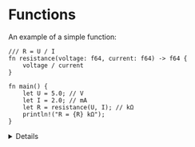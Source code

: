 # Functions

An example of a simple function:

```rust,editable
/// R = U / I
fn resistance(voltage: f64, current: f64) -> f64 {
    voltage / current
}

fn main() {
    let U = 5.0; // V
    let I = 2.0; // mA
    let R = resistance(U, I); // kΩ
    println!("R = {R} kΩ");
}
```

<details>

- Declaration parameters are followed by a type, then a return type.
- The last expression in a function body (or any block) becomes the return value. Simply omit the `;` at the end of the expression.
- Some functions have no return value, and return the 'unit type', `()`. The compiler will infer this if the `-> ()` return type is omitted. The `main` function above is such a function.

</details>
